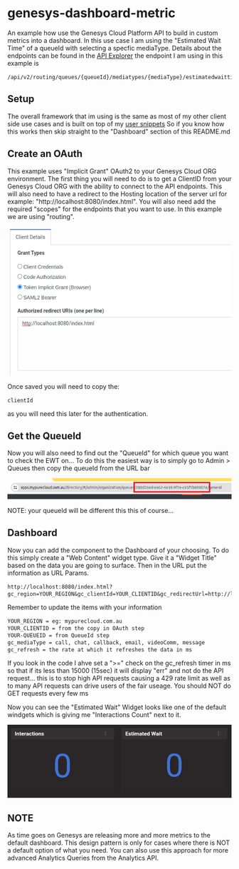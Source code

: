 # genesys-dashboard-metric

An example how use the Genesys Cloud Platform API to build in custom metrics into a dashboard. In this use case I am using the "Estimated Wait Time" of a queueId with selecting a specfic mediaType. Details about the endpoints can be found in the [API Explorer](https://developer.genesys.cloud/devapps/api-explorer) the endpoint I am using in this example is

```
/api/v2/routing/queues/{queueId}/mediatypes/{mediaType}/estimatedwaittime

```

## Setup

The overall framework that im using is the same as most of my other client side use cases and is built on top of my [user snippets](https://github.com/mcphee11/vscode-user-snippets) So if you know how this works then skip straight to the "Dashboard" section of this README.md

## Create an OAuth

This example uses "Implicit Grant" OAuth2 to your Genesys Cloud ORG environment. The first thing you will need to do is to get a ClientID from your Genesys Cloud ORG with the ability to connect to the API endpoints. This will also need to have a redirect to the Hosting location of the server url for example: "http://localhost:8080/index.html". You will also need add the required "scopes" for the endpoints that you want to use. In this example we are using "routing".

![](/docs/images/oauth.png?raw=true)

Once saved you will need to copy the:

```
clientId
```

as you will need this later for the authentication.

## Get the QueueId

Now you will also need to find out the "QueueId" for which queue you want to check the EWT on... To do this the easiest way is to simply go to Admin > Queues then copy the queueId from the URL bar

![](/docs/images/queueId.png?raw=true)

NOTE: your queueId will be different this this of course...

## Dashboard

Now you can add the component to the Dashboard of your choosing. To do this simply create a "Web Content" widget type. Give it a "Widget Title" based on the data you are going to surface. Then in the URL put the information as URL Params.

```
http://localhost:8080/index.html?gc_region=YOUR_REGION&gc_clientId=YOUR_CLIENTID&gc_redirectUrl=http://localhost:8080/index.html&gc_queueId=YOUR_QUEUEID&gc_mediaType=call&gc_refresh=30000
```

Remember to update the items with your information

```
YOUR_REGION = eg: mypurecloud.com.au
YOUR_CLIENTID = from the copy in OAuth step
YOUR-QUEUEID = from QueueId step
gc_mediaType = call, chat, callback, email, videoComm, message
gc_refresh = the rate at which it refreshes the data in ms
```

If you look in the code I ahve set a ">=" check on the gc_refresh timer in ms so that if its less than 15000 (15sec) it will display "err" and not do the API request... this is to stop high API requests causing a 429 rate limit as well as to many API requests can drive users of the fair useage. You should NOT do GET requests every few ms

Now you can see the "Estimated Wait" Widget looks like one of the default windgets which is giving me "Interactions Count" next to it.

![](/docs/images/dashboard.png)

## NOTE

As time goes on Genesys are releasing more and more metrics to the default dashboard. This design pattern is only for cases where there is NOT a default option of what you need. You can also use this approach for more advanced Analytics Queries from the Analytics API.
